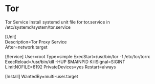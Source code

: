 # Tor
Tor Service
Install systemd unit file for tor.service in /etc/systemd/system/tor.service<br />

[Unit]<br />
Description=Tor Proxy Service<br />
After=network.target<br />

[Service]
User=root
Type=simple
ExecStart=/usr/bin/tor -f /etc/tor/torrc
ExecReload=/usr/bin/kill -HUP $MAINPID
KillSignal=SIGINT
LimitNOFILE=8192
PrivateDevices=yes
Restart=always

[Install]
WantedBy=multi-user.target


